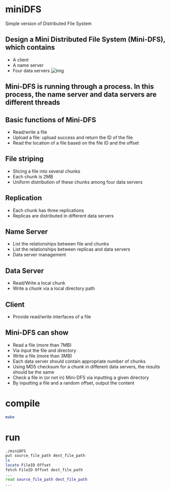 # miniDFS
Simple version of Distributed File System

## Design a Mini Distributed File System (Mini-DFS), which contains
- A client
- A name server
- Four data servers
![img](http://www.cs.sjtu.edu.cn/~wuct/bdpt/pic/project4_pic1.png)

## Mini-DFS is running through a process. In this process, the name server and data servers are different threads
## Basic functions of Mini-DFS
- Read/write a file
- Upload a file: upload success and return the ID of the file
- Read the location of a file based on the file ID and the offset
## File striping
- Slicing a file into several chunks
- Each chunk is 2MB
- Uniform distribution of these chunks among four data servers
## Replication
- Each chunk has three replications
- Replicas are distributed in different data servers
## Name Server
- List the relationships between file and chunks
- List the relationships between replicas and data servers
- Data server management
## Data Server
- Read/Write a local chunk
- Write a chunk via a local directory path
## Client
- Provide read/write interfaces of a file
## Mini-DFS can show
- Read a file (more than 7MB)
- Via input the file and directory
- Write a file (more than 3MB)
- Each data server should contain appropriate number of chunks
- Using MD5 checksum for a chunk in different data servers, the results should be the same
- Check a file in (or not in) Mini-DFS via inputting a given directory
- By inputting a file and a random offset, output the content

# compile
```bash
make
```

# run
```bash
./miniDFS
put source_file_path dest_file_path
ls
locate FileID Offset
fetch FileID Offset dest_file_path
...
read source_file_path dest_file_path
...
```
